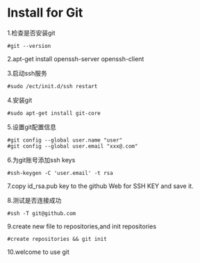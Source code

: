 
Install for Git
============

1.检查是否安装git

	#git --version

2.apt-get install openssh-server openssh-client

3.启动ssh服务

	#sudo /ect/init.d/ssh restart

4.安装git

	#sudo apt-get install git-core

5.设置git配置信息

	#git config --global user.name "user"
	#git config --global user.email "xxx@.com"
	
6.为git账号添加ssh keys

	#ssh-keygen -C 'user.email' -t rsa

7.copy id_rsa.pub key to the github Web for SSH KEY and save it.

8.测试是否连接成功

	#ssh -T git@github.com
	
9.create new file to repositories,and init repositories 
	
	#create repositories && git init

10.welcome to use git

